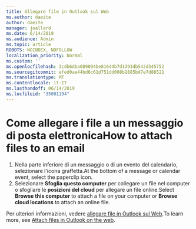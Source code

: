 ```yaml
---
title: Allegare file in Outlook sul Web
ms.author: daeite
author: daeite
manager: joallard
ms.date: 6/14/2019
ms.audience: Admin
ms.topic: article
ROBOTS: NOINDEX, NOFOLLOW
localization_priority: Normal
ms.custom: ''
ms.openlocfilehash: 3cdb6dba089094be81644b7d1393db542d345752
ms.sourcegitcommit: efed0ae44bd6c61d751dd008b2885bd7e7d86521
ms.translationtype: MT
ms.contentlocale: it-IT
ms.lasthandoff: 06/14/2019
ms.locfileid: "35001194"
---
```

# <a name="how-to-attach-files-to-an-email"></a><span data-ttu-id="7e805-102">Come allegare i file a un messaggio di posta elettronica</span><span class="sxs-lookup"><span data-stu-id="7e805-102">How to attach files to an email</span></span>

1. <span data-ttu-id="7e805-103">Nella parte inferiore di un messaggio o di un evento del calendario, selezionare l'icona graffetta.</span><span class="sxs-lookup"><span data-stu-id="7e805-103">At the bottom of a message or calendar event, select the paperclip icon.</span></span>
1. <span data-ttu-id="7e805-104">Selezionare **Sfoglia questo computer** per collegare un file nel computer o sfogliare le **posizioni del cloud** per allegare un file online.</span><span class="sxs-lookup"><span data-stu-id="7e805-104">Select **Browse this computer** to attach a file on your computer or **Browse cloud locations** to attach an online file.</span></span>

<span data-ttu-id="7e805-105">Per ulteriori informazioni, vedere [allegare file in Outlook sul Web](https://support.office.com/article/48b8dca1-7a76-43ce-97d1-e1cf73893f55).</span><span class="sxs-lookup"><span data-stu-id="7e805-105">To learn more, see [Attach files in Outlook on the web](https://support.office.com/article/48b8dca1-7a76-43ce-97d1-e1cf73893f55).</span></span>